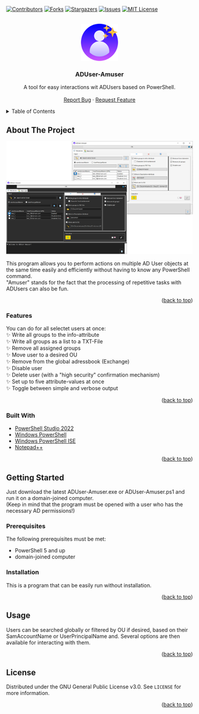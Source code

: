 <div id="top"></div>
<!--
*** Thanks for checking out the Best-README-Template. If you have a suggestion
*** that would make this better, please fork the repo and create a pull request
*** or simply open an issue with the tag "enhancement".
*** Don't forget to give the project a star!
*** Thanks again! Now go create something AMAZING! :D
-->



<!-- PROJECT SHIELDS -->
<!--
*** I'm using markdown "reference style" links for readability.
*** Reference links are enclosed in brackets [ ] instead of parentheses ( ).
*** See the bottom of this document for the declaration of the reference variables
*** for contributors-url, forks-url, etc. This is an optional, concise syntax you may use.
*** https://www.markdownguide.org/basic-syntax/#reference-style-links
-->
[![Contributors][contributors-shield]][contributors-url]
[![Forks][forks-shield]][forks-url]
[![Stargazers][stars-shield]][stars-url]
[![Issues][issues-shield]][issues-url]
[![MIT License][license-shield]][license-url]



<!-- PROJECT LOGO -->
<br />
<div align="center">
  <a href="https://github.com/OPUM-LABS/ADUser-Amuser/">
    <img src="/.screenshots/Logo.png" alt="Logo" width="100" height="100">
  </a>

<h3 align="center">ADUser-Amuser</h3>

  <p align="center">
    A tool for easy interactions wit ADUsers based on PowerShell.
    <br />
    <br />
    <a href="https://github.com/OPUM-LABS/ADUser-Amuser/issues">Report Bug</a>
    ·
    <a href="https://github.com/OPUM-LABS/ADUser-Amuser/pulls">Request Feature</a>
  </p>
</div>


<!-- TABLE OF CONTENTS -->
<details>
  <summary>Table of Contents</summary>
  <ol>
    <li>
      <a href="#about-the-project">About The Project</a>
      <ul>
        <li><a href="#features">Features</a></li>
        <li><a href="#built-with">Built With</a></li>
      </ul>
    </li>
    <li>
      <a href="#getting-started">Getting Started</a>
      <ul>
        <li><a href="#prerequisites">Prerequisites</a></li>
        <li><a href="#installation">Installation</a></li>
      </ul>
    </li>
    <li><a href="#usage">Usage</a></li>
    <li><a href="#license">License</a></li>
  </ol>
</details>


<!-- ABOUT THE PROJECT -->
## About The Project

[![Product Name Screen Shot][product-screenshot]](https://github.com/OPUM-LABS/ADUser-Amuser/blob/main/.screenshots/ADUser-Amuser_b%26w.png)

This program allows you to perform actions on multiple AD User objects at the same time easily and efficiently without having to know any PowerShell command.  
"Amuser" stands for the fact that the processing of repetitive tasks with ADUsers can also be fun.

<p align="right">(<a href="#top">back to top</a>)</p>

### Features
You can do for all selectet users at once:  
✨ Write all groups to the info-attribute  
✨ Write all groups as a list to a TXT-File  
✨ Remove all assigned groups  
✨ Move user to a desired OU  
✨ Remove from the global adressbook (Exchange)  
✨ Disable user  
✨ Delete user (with a "high security" confirmation mechanism)  
✨ Set up to five attribute-values at once  
✨ Toggle between simple and verbose output
<p align="right">(<a href="#top">back to top</a>)</p>

### Built With

* [PowerShell Studio 2022](https://www.sapien.com/software/powershell_studio)
* [Windows PowerShell](https://docs.microsoft.com/en-us/powershell/)
* [Windows PowerShell ISE](https://docs.microsoft.com/en-us/powershell/scripting/windows-powershell/ise/introducing-the-windows-powershell-ise?view=powershell-7.1)
* [Notepad++](https://notepad-plus-plus.org/)
<p align="right">(<a href="#top">back to top</a>)</p>


<!-- GETTING STARTED -->
## Getting Started

Just download the latest ADUser-Amuser.exe or ADUser-Amuser.ps1 and run it on a domain-joined computer.  
(Keep in mind that the program must be opened with a user who has the necessary AD permissions!)

### Prerequisites

The following prerequisites must be met:
* PowerShell 5 and up
* domain-joined computer

### Installation

This is a program that can be easily run without installation.
<p align="right">(<a href="#top">back to top</a>)</p>


<!-- USAGE EXAMPLES -->
## Usage

Users can be searched globally or filtered by OU if desired, based on their SamAccountName or UserPrincipalName and. Several options are then available for interacting with them.
<p align="right">(<a href="#top">back to top</a>)</p>


<!-- LICENSE -->
## License

Distributed under the GNU General Public License v3.0. See `LICENSE` for more information.
<p align="right">(<a href="#top">back to top</a>)</p>



<!-- MARKDOWN LINKS & IMAGES -->
<!-- https://www.markdownguide.org/basic-syntax/#reference-style-links -->
[contributors-shield]: https://img.shields.io/github/contributors/OPUM-LABS/ADUser-Amuser.svg?style=for-the-badge
[contributors-url]: https://github.com/OPUM-LABS/ADUser-Amuser/graphs/contributors
[forks-shield]: https://img.shields.io/github/forks/OPUM-LABS/ADUser-Amuser.svg?style=for-the-badge
[forks-url]: https://github.com/OPUM-LABS/ADUser-Amuser/network/members
[stars-shield]: https://img.shields.io/github/stars/OPUM-LABS/ADUser-Amuser.svg?style=for-the-badge
[stars-url]: https://github.com/OPUM-LABS/ADUser-Amuser/stargazers
[issues-shield]: https://img.shields.io/github/issues/OPUM-LABS/ADUser-Amuser.svg?style=for-the-badge
[issues-url]: https://github.com/OPUM-LABS/ADUser-Amuser/issues
[license-shield]: https://img.shields.io/github/license/OPUM-LABS/ADUser-Amuser.svg?style=for-the-badge
[license-url]: https://github.com/MitchPatch/MitchPatch/blob/master/LICENSE.txt
[product-screenshot]: .screenshots/ADUser-Amuser_b%26w.png

